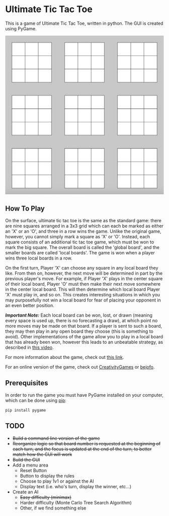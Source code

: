 # Ultimate Tic Tac Toe
This is a game of Ultimate Tic Tac Toe, written in python. The GUI is created using PyGame.

<p align="center" width="75%">
	<img src="Images/Empty Board.png"></img>
</p>

## How To Play
On the surface, ultimate tic tac toe is the same as the standard game: there are nine squares arranged in a 3x3 grid
which can each be marked as either an 'X' or an 'O', and three in a row wins the game. Unlike the original game,
however, you cannot simply mark a square as 'X' or 'O'. Instead, each square consists of an additional tic tac toe game,
which must be won to mark the big square. The overall board is called the 'global board', and the smaller boards are
called 'local boards'. The game is won when a player wins three local boards in a row.

On the first turn, Player 'X' can choose any square in any local board they like. From then on, however, the next move
will be determined in part by the previous player's move. For example, if Player 'X' plays in the center square of their
local board, Player 'O' must then make their next move somewhere in the center local board. This will then determine
which local board Player 'X' must play in, and so on. This creates interesting situations in which you may purposefully
not win a local board for fear of placing your opponent in an even better position.

**_Important Note:_** Each local board can be won, lost, or drawn (meaning every space is used up, there is no
forecasting a draw), at which point no more moves may be made on that board. If a player is sent to such a board, they
may then play in any open board they choose (this is something to avoid). Other implementations of the game allow you to
play in a local board that has already been won, however this leads to an unbeatable strategy, as described in
[this video](https://www.youtube.com/watch?v=weC1pAeh2Do).

For more information about the game, check out
[this link](https://mathwithbaddrawings.com/2013/06/16/ultimate-tic-tac-toe/).

For an online version of the game, check out [CreativityGames](http://ultimatetictactoe.creativitygames.net/) or
[bejofo](http://bejofo.net/ttt).

## Prerequisites
In order to run the game you must have PyGame installed on your computer, which can be done using
[pip](https://pip.pypa.io/en/stable/):

```bash
pip install pygame
```

## TODO
* ~~Build a command line version of the game~~
* ~~Reorganize logic so that board number is requested at the beginning of each turn, and the focus is updated at the
end of the turn, to better match how the GUI will work~~
* ~~Build the GUI~~
* Add a menu area
  * Reset Button
  * Button to display the rules
  * Choose to play 1v1 or against the AI
  * Display text (i.e. who's turn, display the winner, etc...)
* Create an AI
  * ~~Easy difficulty (minimax)~~
  * Harder difficulty (Monte Carlo Tree Search Algorithm)
  * Other, if we find something else
